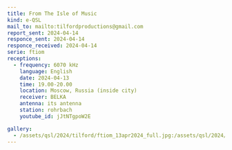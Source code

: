 ```yaml
---
title: From The Isle of Music
kind: e-QSL
mail_to: mailto:tilfordproductions@gmail.com
report_sent: 2024-04-14
responce_sent: 2024-04-14
responce_received: 2024-04-14
serie: ftiom
receptions:
  - frequency: 6070 kHz
    language: English
    date: 2024-04-13
    time: 19.00-20.00
    location: Moscow, Russia (inside city)
    receiver: BELKA
    antenna: its antenna
    station: rohrbach
    youtube_id: jJtNTgpoW2E

gallery:
  - /assets/qsl/2024/tilford/ftiom_13apr2024_full.jpg:/assets/qsl/2024/tilford/ftiom_13apr2024_small.jpg
---
```

